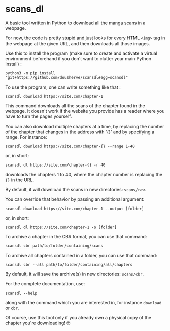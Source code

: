 # scans_dl
A basic tool written in Python to download all the manga scans in a webpage.

For now, the code is pretty stupid and just looks for every HTML `<img>` tag in the webpage at the given URL, and then downloads all those images.

Use this to install the program (make sure to create and activate a virtual environment beforehand if you don't want to clutter your main Python install) :

```console
python3 -m pip install "git+https://github.com/dousherve/scansdl#egg=scansdl"
```

To use the program, one can write something like that :

```console
scansdl download https://site.com/chapter-1
```

This command downloads all the scans of the chapter found in the webpage. It doesn't work if the website you provide has a reader where you have to turn the pages yourself.

You can also download multiple chapters at a time, by replacing the number of the chapter that changes in the address with '{}' and by specifying a range. For instance:

```console
scansdl download https://site.com/chapter-{} --range 1-40
```
or, in short:
```console
scansdl dl https://site.com/chapter-{} -r 40
```

downloads the chapters 1 to 40, where the chapter number is replacing the `{}` in the URL.

By default, it will download the scans in new directories: `scans/raw`.  

You can override that behavior by passing an additional argument:

```console
scansdl download https://site.com/chapter-1 --output [folder]
```
or, in short:
```console
scansdl dl https://site.com/chapter-1 -o [folder]
```

To archive a chapter in the CBR format, you can use that command:

```console
scansdl cbr path/to/folder/containing/scans
```

To archive all chapters contained in a folder, you can use that command:

```console
scansdl cbr --all path/to/folder/containing/all/chapters
```

By default, it will save the archive(s) in new directories: `scans/cbr`.  

For the complete documentation, use:

```console
scansdl --help
```
along with the command which you are interested in, for instance `download` or `cbr`.

Of course, use this tool only if you already own a physical copy of the chapter you're downloading! 🤓
